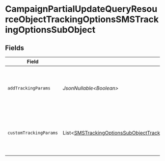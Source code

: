 # CampaignPartialUpdateQueryResourceObjectTrackingOptionsSMSTrackingOptionsSubObject


## Fields

| Field                                                                                                                                                                                                                                              | Type                                                                                                                                                                                                                                               | Required                                                                                                                                                                                                                                           | Description                                                                                                                                                                                                                                        |
| -------------------------------------------------------------------------------------------------------------------------------------------------------------------------------------------------------------------------------------------------- | -------------------------------------------------------------------------------------------------------------------------------------------------------------------------------------------------------------------------------------------------- | -------------------------------------------------------------------------------------------------------------------------------------------------------------------------------------------------------------------------------------------------- | -------------------------------------------------------------------------------------------------------------------------------------------------------------------------------------------------------------------------------------------------- |
| `addTrackingParams`                                                                                                                                                                                                                                | *JsonNullable\<Boolean>*                                                                                                                                                                                                                           | :heavy_minus_sign:                                                                                                                                                                                                                                 | Whether the campaign needs custom tracking parameters. If set to False, tracking params will not be used.                                                                                                                                          |
| `customTrackingParams`                                                                                                                                                                                                                             | List\<[SMSTrackingOptionsSubObjectTrackingOptionsCampaignPartialUpdateQueryResourceObjectCustomTrackingParams](../../models/components/SMSTrackingOptionsSubObjectTrackingOptionsCampaignPartialUpdateQueryResourceObjectCustomTrackingParams.md)> | :heavy_minus_sign:                                                                                                                                                                                                                                 | A list of custom tracking parameters. If an empty list is given and add_tracking_params is True, uses company defaults.                                                                                                                            |